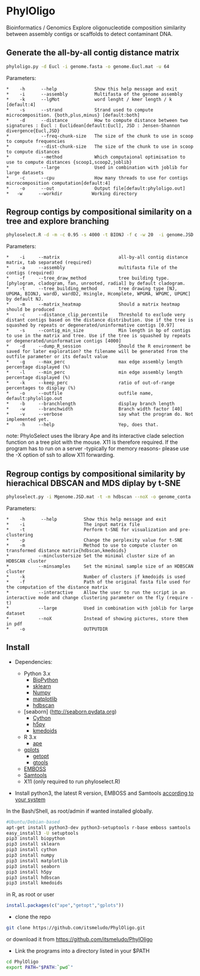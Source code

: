 # PhylOligo
Bioinformatics / Genomics 
Explore oligonucleotide composition similarity between assembly contigs or scaffolds to detect contaminant DNA.


Generate the all-by-all contig distance matrix
----------------------------------------------
```bash
phyloligo.py -d Eucl -i genome.fasta -o genome.Eucl.mat -u 64
```
Parameters:
```
*    -h      --help              Show this help message and exit
*    -i      --assembly          Multifasta of the genome assembly
*    -k      --lgMot             word lenght / kmer length / k [default:4]
*    -s      --strand            Strand used to compute microcomposition. {both,plus,minus} [default:both]
*    -d      --distance          How to compute distance between two signatures : Eucl : Euclidean[default:Eucl], JSD : Jensen-Shannon divergence{Eucl,JSD}          
*            --freq-chunk-size   The size of the chunk to use in scoop to compute frequencies
*            --dist-chunk-size   The size of the chunk to use in scoop to compute distances
*            --method            Which computaional optimisation to use to compute distances {scoop1,scoop2,joblib}            
*            --large             Used in combination with joblib for large datasets
*    -c      --cpu               How many threads to use for contigs microcomposition computation[default:4]                
*    -o      --out               Output file[default:phyloligo.out]
*   -w      --workdir           Working directory
```



 

Regroup contigs by compositional similarity on a tree and explore branching
---------------------------------------------------------------------------

```bash
phyloselect.R -d -m -c 0.95 -s 4000 -t BIONJ -f c -w 20  -i genome.JSD.mat -a genome.fasta -o genome_conta 

```

Parameters:
```
*    -i     --matrix                      all-by-all contig distance matrix, tab separated (required)
*    -a     --assembly                    multifasta file of the contigs (required)
*    -f     --tree_draw_method            tree building type. [phylogram, cladogram, fan, unrooted, radial] by default cladogram.
*    -t     --tree_building_method        tree drawing type [NJ, UPGMA, BIONJ, wardD, wardD2, Hsingle, Hcomplete, WPGMA, WPGMC, UPGMC] by default NJ.
*    -m     --matrix_heatmap              Should a matrix heatmap should be produced
*    -c     --distance_clip_percentile    Threshold to exclude very distant contigs based on the distance distribution. Use if the tree is squashed by repeats or degenerated/uninformative contigs [0.97]
*    -s     --contig_min_size             Min length in bp of contigs to use in the matrix and tree. Use if the tree is squashed by repeats or degenerated/uninformative contigs [4000]
*    -d     --dump_R_session              Should the R environment be saved for later exploration? the filename will be generated from the outfile parameter or its default value
*    -g     --max_perc                    max edge assembly length percentage displayed (%)
*    -l     --min_perc                    min edge assembly length percentage displayed (%)
*    -k     --keep_perc                   ratio of out-of-range percentages to display (%)
*    -o     --outfile                     outfile name, default:phyloligo.out
*    -b     --branchlength                display branch length
*    -w     --branchwidth                 Branch width factor [40]
*    -v     --verbose                     say what the program do. Not implemented yet.
*    -h     --help                        Yep, does that.
```

note: PhyloSelect uses the library Ape and its interactive clade selection function on a tree plot with the mouse. X11 is therefore required. If the program has to run on a server -typically for memory reasons- please use the -X option of ssh to allow X11 forwarding.




Regroup contigs by compositional similarity by hierachical DBSCAN and MDS diplay by t-SNE
-----------------------------------------------------------------------------------------

```bash
phyloselect.py -i Mgenome.JSD.mat -t -m hdbscan --noX -o genome_conta


```
Parameters:
```
*    -h      --help          Show this help message and exit
*    -i                      The input matrix file
*    -t                      Perform t-SNE for visualization and pre-clustering
*    -p                      Change the perplexity value for t-SNE
*    -m                      Method to use to compute cluster on transformed distance matrix{hdbscan,kmedoids}
*           --minclustersize Set the minimal cluster size of an HDBSCAN cluster
*           --minsamples     Set the minimal sample size of an HDBSCAN cluster
*    -k                      Number of clusters if kmedoids is used
*    -f                      Path of the original fasta file used for the computation of the distance matrix                 
*           --interactive    Allow the user to run the script in an interactive mode and change clustering parameter on the fly (require -t)
*           --large          Used in combination with joblib for large dataset
*           --noX            Instead of showing pictures, store them in pdf
*    -o                      OUTPUTDIR
```









Install
-------

* Dependencies:
    * Python 3.x
        * [BioPython](biopython.org)
        * [sklearn](http://scikit-learn.org/stable/install.html)
        * [Numpy](numpy.org)
        * [matplotlib](http://matplotlib.org)
        * [hdbscan](https://pypi.python.org/pypi/hdbscan)
	* [seaborn] (http://seaborn.pydata.org)
        * [Cython](http://cython.org)
        * [h5py](http://www.h5py.org)
        * [kmedoids](??????)
    * R 3.x
        * [ape](http://ape-package.ird.fr)
	* [gplots](https://cran.r-project.org/web/packages/gplots/index.html)
        * [getopt](https://cran.r-project.org/web/packages/getopt/getopt.pdf)
        * [gtools](https://cran.r-project.org/web/packages/gtools/index.html)
    * [EMBOSS](http://emboss.sourceforge.net/download)
    * [Samtools](http://www.htslib.org/)
    * X11 (only required to run phyloselect.R)

* Install python3, the latest R version, EMBOSS and Samtools [according to your system](https://xkcd.com/1654/) 

In the Bash/Shell, as root/admin if wanted installed globally.
```Bash
#Ubuntu/Debian-based
apt-get install python3-dev python3-setuptools r-base emboss samtools
easy_install3 -U setuptools
pip3 install biopython 
pip3 install sklearn
pip3 install cython
pip3 install numpy
pip3 install matplotlib
pip3 install seaborn
pip3 install h5py 
pip3 install hdbscan 
pip3 install kmedoids 
```

in R, as root or user
```R
install.packages(c("ape","getopt","gplots"))
```

* clone the repo

```Bash
git clone https://github.com/itsmeludo/PhylOligo.git
```
or download it from https://github.com/itsmeludo/PhylOligo

* Link the programs into a directory listed in your $PATH

```Bash
cd PhylOligo
export PATH="$PATH:`pwd`"
```
